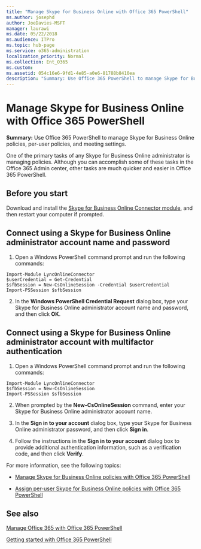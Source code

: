 ```yaml
---
title: "Manage Skype for Business Online with Office 365 PowerShell"
ms.author: josephd
author: JoeDavies-MSFT
manager: laurawi
ms.date: 05/22/2018
ms.audience: ITPro
ms.topic: hub-page
ms.service: o365-administration
localization_priority: Normal
ms.collection: Ent_O365
ms.custom: 
ms.assetid: 054c16e6-9fd1-4e85-a0e6-81788b8410ea
description: "Summary: Use Office 365 PowerShell to manage Skype for Business Online policies, per-user policies, and meeting settings."
---
```


# Manage Skype for Business Online with Office 365 PowerShell

 **Summary:** Use Office 365 PowerShell to manage Skype for Business Online policies, per-user policies, and meeting settings.
  
One of the primary tasks of any Skype for Business Online administrator is managing policies. Although you can accomplish some of these tasks in the Office 365 Admin center, other tasks are much quicker and easier in Office 365 PowerShell. 

## Before you start

Download and install the [Skype for Business Online Connector module](https://www.microsoft.com/en-us/download/details.aspx?id=39366), and then restart your computer if prompted.


## Connect using a Skype for Business Online administrator account name and password

1. Open a Windows PowerShell command prompt and run the following commands: 
    
  ```
  Import-Module LyncOnlineConnector
  $userCredential = Get-Credential
  $sfbSession = New-CsOnlineSession -Credential $userCredential
  Import-PSSession $sfbSession
  ```

2. In the **Windows PowerShell Credential Request** dialog box, type your Skype for Business Online administrator account name and password, and then click **OK**.


## Connect using a Skype for Business Online administrator account with multifactor authentication

1. Open a Windows PowerShell command prompt and run the following commands:

  ```
  Import-Module LyncOnlineConnector
  $sfbSession = New-CsOnlineSession
  Import-PSSession $sfbSession
  ```

2. When prompted by the **New-CsOnlineSession** command, enter your Skype for Business Online administrator account name.

3. In the **Sign in to your account** dialog box, type your Skype for Business Online administrator password, and then click **Sign in**.

4. Follow the instructions in the **Sign in to your account** dialog box to provide additional authentication information, such as a verification code, and then click **Verify**.

For more information, see the following topics:
  
- [Manage Skype for Business Online policies with Office 365 PowerShell](manage-skype-for-business-online-policies-with-office-365-powershell.md)
    
- [Assign per-user Skype for Business Online policies with Office 365 PowerShell](assign-per-user-skype-for-business-online-policies-with-office-365-powershell.md)
    
## See also

[Manage Office 365 with Office 365 PowerShell](manage-office-365-with-office-365-powershell.md)
  
[Getting started with Office 365 PowerShell](getting-started-with-office-365-powershell.md)

